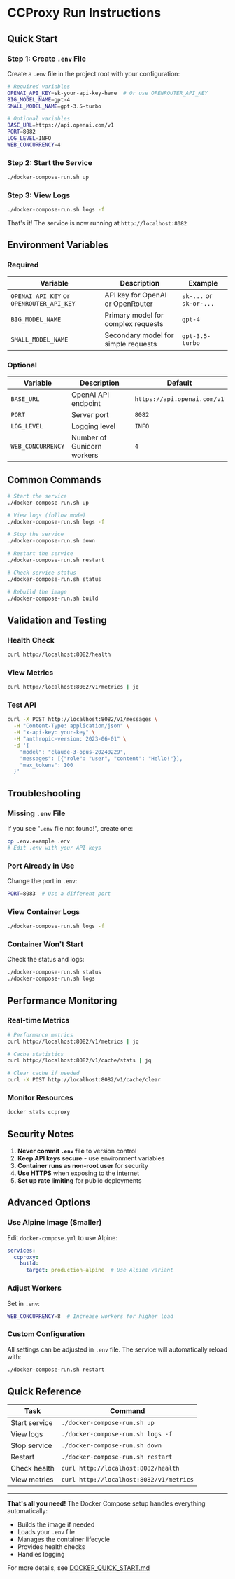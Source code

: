 # CCProxy Run Instructions

## Quick Start

### Step 1: Create `.env` File

Create a `.env` file in the project root with your configuration:

```bash
# Required variables
OPENAI_API_KEY=sk-your-api-key-here  # Or use OPENROUTER_API_KEY
BIG_MODEL_NAME=gpt-4
SMALL_MODEL_NAME=gpt-3.5-turbo

# Optional variables
BASE_URL=https://api.openai.com/v1
PORT=8082
LOG_LEVEL=INFO
WEB_CONCURRENCY=4
```

### Step 2: Start the Service

```bash
./docker-compose-run.sh up
```

### Step 3: View Logs

```bash
./docker-compose-run.sh logs -f
```

That's it! The service is now running at `http://localhost:8082`

## Environment Variables

### Required

| Variable | Description | Example |
|----------|-------------|---------|
| `OPENAI_API_KEY` or `OPENROUTER_API_KEY` | API key for OpenAI or OpenRouter | `sk-...` or `sk-or-...` |
| `BIG_MODEL_NAME` | Primary model for complex requests | `gpt-4` |
| `SMALL_MODEL_NAME` | Secondary model for simple requests | `gpt-3.5-turbo` |

### Optional

| Variable | Description | Default |
|----------|-------------|---------|
| `BASE_URL` | OpenAI API endpoint | `https://api.openai.com/v1` |
| `PORT` | Server port | `8082` |
| `LOG_LEVEL` | Logging level | `INFO` |
| `WEB_CONCURRENCY` | Number of Gunicorn workers | `4` |

## Common Commands

```bash
# Start the service
./docker-compose-run.sh up

# View logs (follow mode)
./docker-compose-run.sh logs -f

# Stop the service
./docker-compose-run.sh down

# Restart the service
./docker-compose-run.sh restart

# Check service status
./docker-compose-run.sh status

# Rebuild the image
./docker-compose-run.sh build
```

## Validation and Testing

### Health Check
```bash
curl http://localhost:8082/health
```

### View Metrics
```bash
curl http://localhost:8082/v1/metrics | jq
```

### Test API
```bash
curl -X POST http://localhost:8082/v1/messages \
  -H "Content-Type: application/json" \
  -H "x-api-key: your-key" \
  -H "anthropic-version: 2023-06-01" \
  -d '{
    "model": "claude-3-opus-20240229",
    "messages": [{"role": "user", "content": "Hello!"}],
    "max_tokens": 100
  }'
```

## Troubleshooting

### Missing `.env` File
If you see "`.env` file not found!", create one:
```bash
cp .env.example .env
# Edit .env with your API keys
```

### Port Already in Use
Change the port in `.env`:
```bash
PORT=8083  # Use a different port
```

### View Container Logs
```bash
./docker-compose-run.sh logs -f
```

### Container Won't Start
Check the status and logs:
```bash
./docker-compose-run.sh status
./docker-compose-run.sh logs
```

## Performance Monitoring

### Real-time Metrics
```bash
# Performance metrics
curl http://localhost:8082/v1/metrics | jq

# Cache statistics
curl http://localhost:8082/v1/cache/stats | jq

# Clear cache if needed
curl -X POST http://localhost:8082/v1/cache/clear
```

### Monitor Resources
```bash
docker stats ccproxy
```

## Security Notes

1. **Never commit `.env` file** to version control
2. **Keep API keys secure** - use environment variables
3. **Container runs as non-root user** for security
4. **Use HTTPS** when exposing to the internet
5. **Set up rate limiting** for public deployments

## Advanced Options

### Use Alpine Image (Smaller)
Edit `docker-compose.yml` to use Alpine:
```yaml
services:
  ccproxy:
    build:
      target: production-alpine  # Use Alpine variant
```

### Adjust Workers
Set in `.env`:
```bash
WEB_CONCURRENCY=8  # Increase workers for higher load
```

### Custom Configuration
All settings can be adjusted in `.env` file. The service will automatically reload with:
```bash
./docker-compose-run.sh restart
```

## Quick Reference

| Task | Command |
|------|---------|
| Start service | `./docker-compose-run.sh up` |
| View logs | `./docker-compose-run.sh logs -f` |
| Stop service | `./docker-compose-run.sh down` |
| Restart | `./docker-compose-run.sh restart` |
| Check health | `curl http://localhost:8082/health` |
| View metrics | `curl http://localhost:8082/v1/metrics` |

---

**That's all you need!** The Docker Compose setup handles everything automatically:
- Builds the image if needed
- Loads your `.env` file
- Manages the container lifecycle
- Provides health checks
- Handles logging

For more details, see [DOCKER_QUICK_START.md](DOCKER_QUICK_START.md)